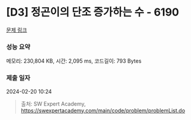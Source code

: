 # [D3] 정곤이의 단조 증가하는 수 - 6190 

[문제 링크](https://swexpertacademy.com/main/code/problem/problemDetail.do?contestProbId=AWcPjEuKAFgDFAU4) 

### 성능 요약

메모리: 230,804 KB, 시간: 2,095 ms, 코드길이: 793 Bytes

### 제출 일자

2024-02-20 10:24



> 출처: SW Expert Academy, https://swexpertacademy.com/main/code/problem/problemList.do